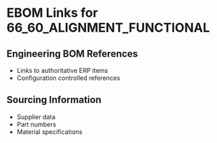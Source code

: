 # EBOM Links for 66_60_ALIGNMENT_FUNCTIONAL

## Engineering BOM References
- Links to authoritative ERP items
- Configuration controlled references

## Sourcing Information
- Supplier data
- Part numbers
- Material specifications
